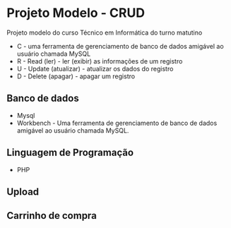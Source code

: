 # Projeto Modelo - CRUD

Projeto modelo do curso Técnico em Informática do turno matutino

 - C - uma ferramenta de gerenciamento de banco de dados amigável ao usuário chamada MySQL
 - R - Read (ler) - ler (exibir) as informações de um registro
 - U - Update (atualizar) - atualizar os dados do registro
 - D - Delete (apagar) - apagar um registro

## Banco de dados

 - Mysql
 - Workbench -  Uma ferramenta de gerenciamento de banco de dados amigável ao usuário chamada MySQL.

## Linguagem de Programação

  - PHP

## Upload 

## Carrinho de compra

